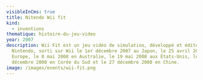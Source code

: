 ```yaml
---
visibleInCms: true
title: Nitendo Wii fit
kind:
  - inventions
thematique: histoire-du-jeu-video
year: 2007
description: Wii Fit est un jeu vidéo de simulation, développé et édité par
  Nintendo, sorti sur Wii le 1er décembre 2007 au Japon, le 25 avril 2008 en
  Europe, le 8 mai 2008 en Australie, le 19 mai 2008 aux États-Unis, le 6
  décembre 2008 en Corée du Sud et le 27 décembre 2008 en Chine.
image: /images/events/wii-fit.png
---
```

